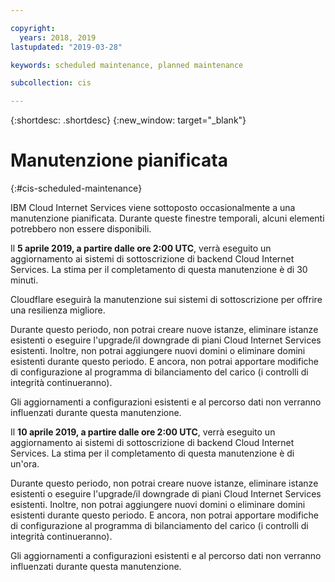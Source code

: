 ```yaml
---

copyright:
  years: 2018, 2019
lastupdated: "2019-03-28"

keywords: scheduled maintenance, planned maintenance

subcollection: cis

---
```


{:shortdesc: .shortdesc}
{:new_window: target="_blank"}

# Manutenzione pianificata
{:#cis-scheduled-maintenance}

IBM Cloud Internet Services viene sottoposto occasionalmente a una manutenzione pianificata. Durante queste finestre temporali, alcuni elementi potrebbero non essere disponibili.  

Il **5 aprile 2019, a partire dalle ore 2:00 UTC**, verrà eseguito un aggiornamento ai sistemi di sottoscrizione di backend Cloud Internet Services. La stima per il completamento di questa manutenzione è di 30 minuti.  

Cloudflare eseguirà la manutenzione sui sistemi di sottoscrizione per offrire una resilienza migliore.  

Durante questo periodo, non potrai creare nuove istanze, eliminare istanze esistenti o eseguire l'upgrade/il downgrade di piani Cloud Internet Services esistenti. Inoltre, non potrai aggiungere nuovi domini o eliminare domini esistenti durante questo periodo. E ancora, non potrai apportare modifiche di configurazione al programma di bilanciamento del carico (i controlli di integrità continueranno).

Gli aggiornamenti a configurazioni esistenti e al percorso dati non verranno influenzati durante questa manutenzione. 

Il **10 aprile 2019, a partire dalle ore 2:00 UTC**, verrà eseguito un aggiornamento ai sistemi di sottoscrizione di backend Cloud Internet Services. La stima per il completamento di questa manutenzione è di un'ora. 

Durante questo periodo, non potrai creare nuove istanze, eliminare istanze esistenti o eseguire l'upgrade/il downgrade di piani Cloud Internet Services esistenti. Inoltre, non potrai aggiungere nuovi domini o eliminare domini esistenti durante questo periodo. E ancora, non potrai apportare modifiche di configurazione al programma di bilanciamento del carico (i controlli di integrità continueranno).

Gli aggiornamenti a configurazioni esistenti e al percorso dati non verranno influenzati durante questa manutenzione. 
